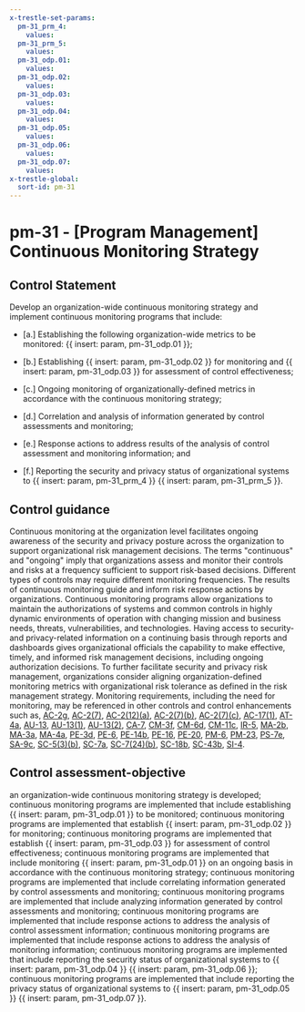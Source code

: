 ```yaml
---
x-trestle-set-params:
  pm-31_prm_4:
    values:
  pm-31_prm_5:
    values:
  pm-31_odp.01:
    values:
  pm-31_odp.02:
    values:
  pm-31_odp.03:
    values:
  pm-31_odp.04:
    values:
  pm-31_odp.05:
    values:
  pm-31_odp.06:
    values:
  pm-31_odp.07:
    values:
x-trestle-global:
  sort-id: pm-31
---
```


# pm-31 - \[Program Management\] Continuous Monitoring Strategy

## Control Statement

Develop an organization-wide continuous monitoring strategy and implement continuous monitoring programs that include:

- \[a.\] Establishing the following organization-wide metrics to be monitored: {{ insert: param, pm-31_odp.01 }};

- \[b.\] Establishing {{ insert: param, pm-31_odp.02 }} for monitoring and {{ insert: param, pm-31_odp.03 }} for assessment of control effectiveness;

- \[c.\] Ongoing monitoring of organizationally-defined metrics in accordance with the continuous monitoring strategy;

- \[d.\] Correlation and analysis of information generated by control assessments and monitoring;

- \[e.\] Response actions to address results of the analysis of control assessment and monitoring information; and

- \[f.\] Reporting the security and privacy status of organizational systems to {{ insert: param, pm-31_prm_4 }} {{ insert: param, pm-31_prm_5 }}.

## Control guidance

Continuous monitoring at the organization level facilitates ongoing awareness of the security and privacy posture across the organization to support organizational risk management decisions. The terms "continuous" and "ongoing" imply that organizations assess and monitor their controls and risks at a frequency sufficient to support risk-based decisions. Different types of controls may require different monitoring frequencies. The results of continuous monitoring guide and inform risk response actions by organizations. Continuous monitoring programs allow organizations to maintain the authorizations of systems and common controls in highly dynamic environments of operation with changing mission and business needs, threats, vulnerabilities, and technologies. Having access to security- and privacy-related information on a continuing basis through reports and dashboards gives organizational officials the capability to make effective, timely, and informed risk management decisions, including ongoing authorization decisions. To further facilitate security and privacy risk management, organizations consider aligning organization-defined monitoring metrics with organizational risk tolerance as defined in the risk management strategy. Monitoring requirements, including the need for monitoring, may be referenced in other controls and control enhancements such as, [AC-2g](#ac-2_smt.g), [AC-2(7)](#ac-2.7), [AC-2(12)(a)](#ac-2.12_smt.a), [AC-2(7)(b)](#ac-2.7_smt.b), [AC-2(7)(c)](#ac-2.7_smt.c), [AC-17(1)](#ac-17.1), [AT-4a](#at-4_smt.a), [AU-13](#au-13), [AU-13(1)](#au-13.1), [AU-13(2)](#au-13.2), [CA-7](#ca-7), [CM-3f](#cm-3_smt.f), [CM-6d](#cm-6_smt.d), [CM-11c](#cm-11_smt.c), [IR-5](#ir-5), [MA-2b](#ma-2_smt.b), [MA-3a](#ma-3_smt.a), [MA-4a](#ma-4_smt.a), [PE-3d](#pe-3_smt.d), [PE-6](#pe-6), [PE-14b](#pe-14_smt.b), [PE-16](#pe-16), [PE-20](#pe-20), [PM-6](#pm-6), [PM-23](#pm-23), [PS-7e](#ps-7_smt.e), [SA-9c](#sa-9_smt.c), [SC-5(3)(b)](#sc-5.3_smt.b), [SC-7a](#sc-7_smt.a), [SC-7(24)(b)](#sc-7.24_smt.b), [SC-18b](#sc-18_smt.b), [SC-43b](#sc-43_smt.b), [SI-4](#si-4).

## Control assessment-objective

an organization-wide continuous monitoring strategy is developed;
continuous monitoring programs are implemented that include establishing {{ insert: param, pm-31_odp.01 }} to be monitored;
continuous monitoring programs are implemented that establish {{ insert: param, pm-31_odp.02 }} for monitoring;
continuous monitoring programs are implemented that establish {{ insert: param, pm-31_odp.03 }} for assessment of control effectiveness;
continuous monitoring programs are implemented that include monitoring {{ insert: param, pm-31_odp.01 }} on an ongoing basis in accordance with the continuous monitoring strategy;
continuous monitoring programs are implemented that include correlating information generated by control assessments and monitoring;
continuous monitoring programs are implemented that include analyzing information generated by control assessments and monitoring;
continuous monitoring programs are implemented that include response actions to address the analysis of control assessment information;
continuous monitoring programs are implemented that include response actions to address the analysis of monitoring information;
continuous monitoring programs are implemented that include reporting the security status of organizational systems to {{ insert: param, pm-31_odp.04 }} {{ insert: param, pm-31_odp.06 }};
continuous monitoring programs are implemented that include reporting the privacy status of organizational systems to {{ insert: param, pm-31_odp.05 }} {{ insert: param, pm-31_odp.07 }}.
